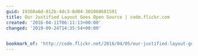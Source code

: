 ```yaml
---
guid: 19360a6d-812b-4dc3-8d04-301068681591
title: Our Justified Layout Goes Open Source | code.flickr.com
created: '2016-04-11T06:11:13+00:00'
changed: '2019-09-24T14:35:54+00:00'


bookmark_of: 'http://code.flickr.net/2016/04/05/our-justified-layout-goes-open-source/'
---
```




